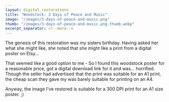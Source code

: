 ```yaml
---
layout: digital_restorations
title: "Woodstock: 3 Days of Peace and Music"
image: "/images/3-days-of-peace-and-music.png"
thumb: "/images/3-days-of-peace-and-music.png.thumb.webp"
excerpt_separator: <!--more-->
---
```

<section>
    <p>The genesis of this restoration was my sisters birthday. Having asked her what she might like, she noted that
    she might like a print from a digital poster on Etsy...</p>
</section>
<!--more-->
<section>
    <p>That seemed like a good option to me -  So I found this woodstock poster for a reasonable price, got a digital download link for it
    and was... horrified. Though the seller had advertised that the print was suitable for an A1 print, the cheap scan
    they gave my was barely suitable for printing on an A4.</p>
    <p>Anyway, the image I've restored is suitable for a 300 DPI
    print for an A1 size poster. ;)</p>
</section>